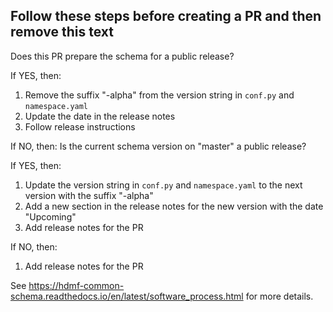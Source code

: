 ## Follow these steps before creating a PR and then remove this text

Does this PR prepare the schema for a public release?

If YES, then:
1. Remove the suffix "-alpha" from the version string in `conf.py` and `namespace.yaml`
2. Update the date in the release notes
3. Follow release instructions

If NO, then:
  Is the current schema version on "master" a public release?

  If YES, then:
  1. Update the version string in `conf.py` and `namespace.yaml` to the next version with the suffix "-alpha"
  2. Add a new section in the release notes for the new version with the date "Upcoming"
  3. Add release notes for the PR

  If NO, then:
  1. Add release notes for the PR

See https://hdmf-common-schema.readthedocs.io/en/latest/software_process.html for more details.
